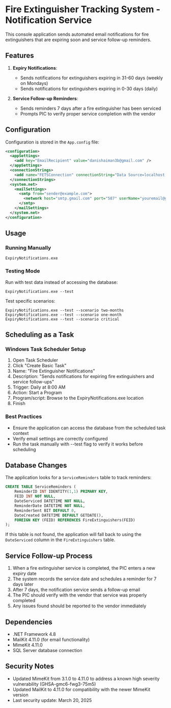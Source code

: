# Fire Extinguisher Tracking System - Notification Service

This console application sends automated email notifications for fire extinguishers that are expiring soon and service follow-up reminders.

## Features

1. **Expiry Notifications**:
   - Sends notifications for extinguishers expiring in 31-60 days (weekly on Mondays)
   - Sends notifications for extinguishers expiring in 0-30 days (daily)

2. **Service Follow-up Reminders**:
   - Sends reminders 7 days after a fire extinguisher has been serviced
   - Prompts PIC to verify proper service completion with the vendor

## Configuration

Configuration is stored in the `App.config` file:

```xml
<configuration>
  <appSettings>
    <add key="EmailRecipient" value="danishaiman3b@gmail.com" />
  </appSettings>
  <connectionStrings>
    <add name="FETSConnection" connectionString="Data Source=localhost;Initial Catalog=FETS;User ID=danishaiman;Password=12345;Connection Timeout=30" providerName="System.Data.SqlClient" />
  </connectionStrings>
  <system.net>
    <mailSettings>
      <smtp from="sender@example.com">
        <network host="smtp.gmail.com" port="587" userName="youremail@gmail.com" password="your-app-password" enableSsl="true" />
      </smtp>
    </mailSettings>
  </system.net>
</configuration>
```

## Usage

### Running Manually

```
ExpiryNotifications.exe
```

### Testing Mode

Run with test data instead of accessing the database:

```
ExpiryNotifications.exe --test
```

Test specific scenarios:

```
ExpiryNotifications.exe --test --scenario two-months
ExpiryNotifications.exe --test --scenario one-month
ExpiryNotifications.exe --test --scenario critical
```

## Scheduling as a Task

### Windows Task Scheduler Setup

1. Open Task Scheduler
2. Click "Create Basic Task"
3. Name: "Fire Extinguisher Notifications"
4. Description: "Sends notifications for expiring fire extinguishers and service follow-ups"
5. Trigger: Daily at 8:00 AM
6. Action: Start a Program
7. Program/script: Browse to the ExpiryNotifications.exe location
8. Finish

### Best Practices

- Ensure the application can access the database from the scheduled task context
- Verify email settings are correctly configured
- Run the task manually with --test flag to verify it works before scheduling

## Database Changes

The application looks for a `ServiceReminders` table to track reminders:

```sql
CREATE TABLE ServiceReminders (
    ReminderID INT IDENTITY(1,1) PRIMARY KEY,
    FEID INT NOT NULL,
    DateServiced DATETIME NOT NULL,
    ReminderDate DATETIME NOT NULL,
    ReminderSent BIT DEFAULT 0,
    DateCreated DATETIME DEFAULT GETDATE(),
    FOREIGN KEY (FEID) REFERENCES FireExtinguishers(FEID)
);
```

If this table is not found, the application will fall back to using the `DateServiced` column in the `FireExtinguishers` table.

## Service Follow-up Process

1. When a fire extinguisher service is completed, the PIC enters a new expiry date
2. The system records the service date and schedules a reminder for 7 days later
3. After 7 days, the notification service sends a follow-up email
4. The PIC should verify with the vendor that service was properly completed
5. Any issues found should be reported to the vendor immediately

## Dependencies

- .NET Framework 4.8
- MailKit 4.11.0 (for email functionality)
- MimeKit 4.11.0
- SQL Server database connection

## Security Notes

- Updated MimeKit from 3.1.0 to 4.11.0 to address a known high severity vulnerability (GHSA-gmc6-fwg3-75m5)
- Updated MailKit to 4.11.0 for compatibility with the newer MimeKit version
- Last security update: March 20, 2025
